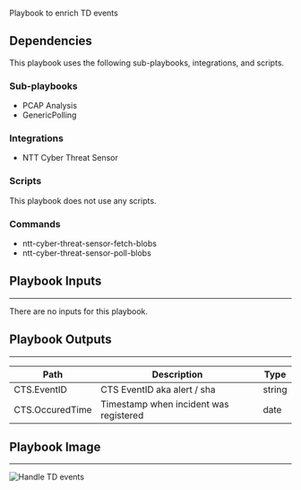 Playbook to enrich TD events

## Dependencies
This playbook uses the following sub-playbooks, integrations, and scripts.

### Sub-playbooks
* PCAP Analysis
* GenericPolling

### Integrations
* NTT Cyber Threat Sensor

### Scripts
This playbook does not use any scripts.

### Commands
* ntt-cyber-threat-sensor-fetch-blobs
* ntt-cyber-threat-sensor-poll-blobs

## Playbook Inputs
---
There are no inputs for this playbook.

## Playbook Outputs
---

| **Path** | **Description** | **Type** |
| --- | --- | --- |
| CTS.EventID | CTS EventID aka alert / sha | string |
| CTS.OccuredTime | Timestamp when incident was registered | date |

## Playbook Image
---
![Handle TD events](../../doc_files/Handle_TD_events.png)
